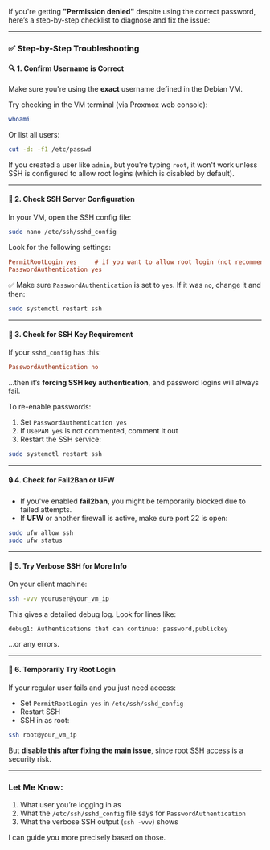 If you're getting **"Permission denied"** despite using the correct password, here’s a step-by-step checklist to diagnose and fix the issue:

---

### ✅ Step-by-Step Troubleshooting

#### 🔍 1. **Confirm Username is Correct**

Make sure you're using the **exact** username defined in the Debian VM.

Try checking in the VM terminal (via Proxmox web console):

```bash
whoami
```

Or list all users:

```bash
cut -d: -f1 /etc/passwd
```

If you created a user like `admin`, but you're typing `root`, it won't work unless SSH is configured to allow root logins (which is disabled by default).

---

#### 🔐 2. **Check SSH Server Configuration**

In your VM, open the SSH config file:

```bash
sudo nano /etc/ssh/sshd_config
```

Look for the following settings:

```ini
PermitRootLogin yes     # if you want to allow root login (not recommended)
PasswordAuthentication yes
```

✅ Make sure `PasswordAuthentication` is set to `yes`. If it was `no`, change it and then:

```bash
sudo systemctl restart ssh
```

---

#### 🚫 3. **Check for SSH Key Requirement**

If your `sshd_config` has this:

```ini
PasswordAuthentication no
```

...then it’s **forcing SSH key authentication**, and password logins will always fail.

To re-enable passwords:

1. Set `PasswordAuthentication yes`
2. If `UsePAM yes` is not commented, comment it out
2. Restart the SSH service:

```bash
sudo systemctl restart ssh
```

---

#### 🔒 4. **Check for Fail2Ban or UFW**

* If you've enabled **fail2ban**, you might be temporarily blocked due to failed attempts.
* If **UFW** or another firewall is active, make sure port 22 is open:

```bash
sudo ufw allow ssh
sudo ufw status
```

---

#### 📡 5. **Try Verbose SSH for More Info**

On your client machine:

```bash
ssh -vvv youruser@your_vm_ip
```

This gives a detailed debug log. Look for lines like:

```
debug1: Authentications that can continue: password,publickey
```

...or any errors.

---

#### 🧪 6. **Temporarily Try Root Login**

If your regular user fails and you just need access:

* Set `PermitRootLogin yes` in `/etc/ssh/sshd_config`
* Restart SSH
* SSH in as root:

```bash
ssh root@your_vm_ip
```

But **disable this after fixing the main issue**, since root SSH access is a security risk.

---

### Let Me Know:

1. What user you’re logging in as
2. What the `/etc/ssh/sshd_config` file says for `PasswordAuthentication`
3. What the verbose SSH output (`ssh -vvv`) shows

I can guide you more precisely based on those.
